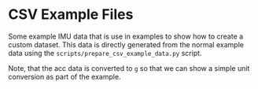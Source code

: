 # CSV Example Files

Some example IMU data that is use in examples to show how to create a custom dataset.
This data is directly generated from the normal example data using the `scripts/prepare_csv_example_data.py` script.

Note, that the acc data is converted to `g` so that we can show a simple unit conversion as part of the example.